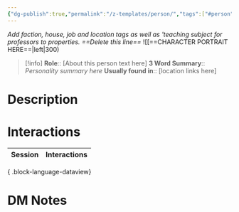 ```yaml
---
{"dg-publish":true,"permalink":"/z-templates/person/","tags":["#person"]}
---
```


*Add faction, house, job and location tags as well as 'teaching subject for professors to properties. ==Delete this line==*
![[==CHARACTER PORTRAIT HERE==|left|300)
>[!info] 
>**Role**:: [About this person text here]
>**3 Word Summary**:: *Personality summary here*
>**Usually found in**:: [location links here]
# Description


# Interactions

| Session | Interactions |
| ------- | ------------ |

{ .block-language-dataview}

# DM Notes
